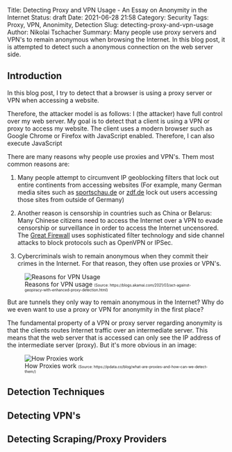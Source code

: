 Title: Detecting Proxy and VPN Usage - An Essay on Anonymity in the Internet
Status: draft
Date: 2021-06-28 21:58
Category: Security
Tags: Proxy, VPN, Anonimity, Detection
Slug: detecting-proxy-and-vpn-usage
Author: Nikolai Tschacher
Summary: Many people use proxy servers and VPN's to remain anonymous when browsing the Internet. In this blog post, it is attempted to detect such a anonymous connection on the web server side.

## Introduction

In this blog post, I try to detect that a browser is using a proxy server or VPN when accessing a website.

Therefore, the attacker model is as follows: I (the attacker) have full control over my web server. My goal is to detect that a client is using a VPN or proxy to access my website. The client uses a modern browser such as Google Chrome or Firefox with JavaScript enabled. Therefore, I can also execute JavaScript 

There are many reasons why people use proxies and VPN's. Them most common reasons are:

1. Many people attempt to circumvent IP geoblocking filters that lock out entire continents from accessing websites (For example, many German media sites such as [sportschau.de](https://www.sportschau.de/index.html) or [zdf.de](https://www.zdf.de/) lock out users accessing those sites from outside of Germany)

2. Another reason is censorship in countries such as China or Belarus: Many Chinese citizens need to access the Internet over a VPN to evade censorship or surveillance in order to access the Internet uncensored. The [Great Firewall](https://en.wikipedia.org/wiki/Great_Firewall) uses sophisticated filter technology and side channel attacks to block protocols such as OpenVPN or IPSec.

3. Cybercriminals wish to remain anonymous when they commit their crimes in the Internet. For that reason, they often use proxies or VPN's.


<figure>
    <img src="{static}/images/vpn_usage.jpg" alt="Reasons for VPN Usage" />
    <figcaption>Reasons for VPN usage <span style="font-size: 60%">(Source: https://blogs.akamai.com/2021/03/act-against-geopiracy-with-enhanced-proxy-detection.html)</span></figcaption>
</figure>


But are tunnels they only way to remain anonymous in the Internet? Why do we even want to use a proxy or VPN for anonymity in the first place?

The fundamental property of a VPN or proxy server regarding anonymity is that the clients routes Internet traffic over an intermediate server. This means that the web server that is accessed can only see the IP address of the intermediate server (proxy). But it's more obvious in an image:

<figure>
    <img src="{static}/images/how-proxies-work.png" alt="How Proxies work" />
    <figcaption>How Proxies work <span style="font-size: 60%">(Source: https://ipdata.co/blog/what-are-proxies-and-how-can-we-detect-them/)</span></figcaption>
</figure>



## Detection Techniques


## Detecting VPN's


## Detecting Scraping/Proxy Providers
